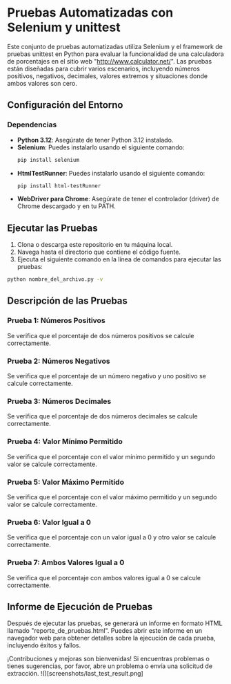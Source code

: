 # Pruebas Automatizadas con Selenium y unittest

Este conjunto de pruebas automatizadas utiliza Selenium y el framework de pruebas unittest en Python para evaluar la funcionalidad de una calculadora de porcentajes en el sitio web "http://www.calculator.net/". Las pruebas están diseñadas para cubrir varios escenarios, incluyendo números positivos, negativos, decimales, valores extremos y situaciones donde ambos valores son cero.

## Configuración del Entorno

### Dependencias
- **Python 3.12**: Asegúrate de tener Python 3.12 instalado.
- **Selenium**: Puedes instalarlo usando el siguiente comando:
  ```bash
  pip install selenium
  ```
- **HtmlTestRunner**: Puedes instalarlo usando el siguiente comando:
  ```bash
  pip install html-testRunner
  ```
- **WebDriver para Chrome**: Asegúrate de tener el controlador (driver) de Chrome descargado y en tu PATH.

## Ejecutar las Pruebas

1. Clona o descarga este repositorio en tu máquina local.
2. Navega hasta el directorio que contiene el código fuente.
3. Ejecuta el siguiente comando en la línea de comandos para ejecutar las pruebas:
  ```bash
  python nombre_del_archivo.py -v
  ```

## Descripción de las Pruebas

### Prueba 1: Números Positivos
Se verifica que el porcentaje de dos números positivos se calcule correctamente.

### Prueba 2: Números Negativos
Se verifica que el porcentaje de un número negativo y uno positivo se calcule correctamente.

### Prueba 3: Números Decimales
Se verifica que el porcentaje de dos números decimales se calcule correctamente.

### Prueba 4: Valor Mínimo Permitido
Se verifica que el porcentaje con el valor mínimo permitido y un segundo valor se calcule correctamente.

### Prueba 5: Valor Máximo Permitido
Se verifica que el porcentaje con el valor máximo permitido y un segundo valor se calcule correctamente.

### Prueba 6: Valor Igual a 0
Se verifica que el porcentaje con un valor igual a 0 y otro valor se calcule correctamente.

### Prueba 7: Ambos Valores Igual a 0
Se verifica que el porcentaje con ambos valores igual a 0 se calcule correctamente.

## Informe de Ejecución de Pruebas

Después de ejecutar las pruebas, se generará un informe en formato HTML llamado "reporte_de_pruebas.html". Puedes abrir este informe en un navegador web para obtener detalles sobre la ejecución de cada prueba, incluyendo éxitos y fallos.

¡Contribuciones y mejoras son bienvenidas! Si encuentras problemas o tienes sugerencias, por favor, abre un problema o envía una solicitud de extracción.
!()[screenshots/last_test_result.png]

